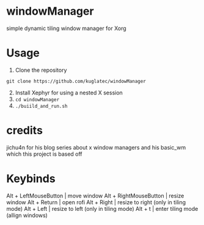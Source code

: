 # windowManager
simple dynamic tiling window manager for Xorg

# Usage
1. Clone the repository
```
git clone https://github.com/kuglatec/windowManager
```
2. Install Xephyr for using a nested X session
3. ```cd windowManager```
4. ```./buiild_and_run.sh```

# credits
jichu4n for his blog series about x window managers and his basic_wm which this project is based off 

# Keybinds

Alt + LeftMouseButton | move window
Alt + RightMouseButton | resize window
Alt + Return | open rofi
Alt + Right | resize to right (only in tiling mode)
Alt + Left | resize to left (only in tiling mode)
Alt + t | enter tiling mode (allign windows)
